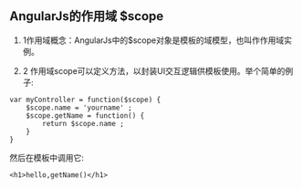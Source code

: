 ## AngularJs的作用域 $scope

1. 1作用域概念：AngularJs中的$scope对象是模板的域模型，也叫作作用域实例。

2. 2 作用域scope可以定义方法，以封装UI交互逻辑供模板使用。举个简单的例子:

```
var myController = function($scope) {
    $scope.name = 'yourname' ;
    $scope.getName = function() {
        return $scope.name ;
    }
}
```

然后在模板中调用它:

```
<h1>hello,getName()</h1>
```



